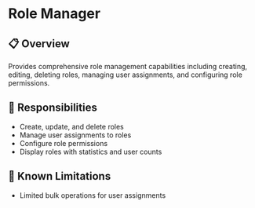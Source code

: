 # Role Manager

## 📋 Overview
Provides comprehensive role management capabilities including creating, editing, deleting roles, managing user assignments, and configuring role permissions.

## 🎯 Responsibilities
- Create, update, and delete roles
- Manage user assignments to roles
- Configure role permissions
- Display roles with statistics and user counts

## 🚧 Known Limitations
- Limited bulk operations for user assignments
